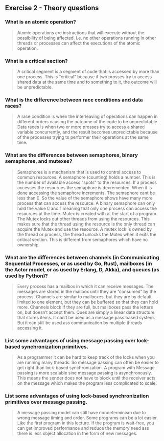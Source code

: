 Exercise 2 - Theory questions
-----------------------------

### What is an atomic operation?
> Atomic operations are instructions that will execute without the possibility of being affected. I.e. no other operations running in other threads or processes can affect the executions of the atomic operation. 

### What is a critical section?
> A critical segment is a segment of code that is accessed by more than one process. This is “critical” because if two prosses try to access shared data at the same time and to something to it, the outcome will be unpredictable. 
### What is the difference between race conditions and data races?
> A race condition is when the interleaving of operations can happen in different orders causing the outcome of the code to be unpredictable. Data races is when two or more prosses try to access a shared variable concurrently, and the result becomes unpredictable because of the processes trying to performer their operations at the same time. 

### What are the differences between semaphores, binary semaphores, and mutexes?
> Semaphores is a mechanism that is used to control access to common resources. A semaphore (counting) holds a number. This is the number of available access “spots” to the resources. If a process accesses the resources the semaphore is decremented. When it is done accessing the semaphore increments. The semaphore cant be less than 0. So the value of the semaphore shows have many more process that can access the resource. A binary semaphore can only hold the value 0 and 1 meaning that only one process can access the resources at the time. 
Mutex is created with at the start of a program. The Mutex locks out other threads from using the resources.  This makes sure that the thread using the resource is the only thread can acquire the Mutex and use the resource. A mutex lock is owned by the thread or process,  the thread unlocks the Mutex when it exits the critical section. This is different from semaphores which have no ownership. 


### What are the differences between channels (in Communicating Sequential Processes, or as used by Go, Rust), mailboxes (in the Actor model, or as used by Erlang, D, Akka), and queues (as used by Python)? 
> Every process has a mailbox in which it can receive messages. The messages are stored in the mailbox until they are “consumed” by the process. 
Channels are similar to mailboxes, but they are by default limited to one element, but they can be buffered so that they can hold more. Channels block if they are full, but mailboxes pass the letters on, but doesn’t accept them. 
Ques are simply a linear data structure that stores items. It can’t be used as a message pass based system. But it can still be used ass communication by multiple threads accessing it. 

### List some advantages of using message passing over lock-based synchronization primitives.
> As a programmer it can be hard to keep track of the locks when you are running many threads. So message passing can often be easier to get right than lock-based synchronization.
A program with Message passing is more scalable sine message passing is asynchronously. This means the sender does not have to block until the receiver acts on the message which makes the program less complicated to scale. 


### List some advantages of using lock-based synchronization primitives over message passing.
> A message passing model can still have nondeterminism due to wrong message timing and order. 
Some programs can be a lot easier. Like the first program in this lecture. 
If the program is wait-free, you can get improved performance and reduce the memory need ass there is less object allocation in the form of new messages.
